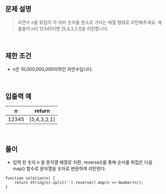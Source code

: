 ## 문제 설명

> 자연수 n을 뒤집어 각 자리 숫자를 원소로 가지는 배열 형태로 리턴해주세요. 예를들어 n이 12345이면 [5,4,3,2,1]을 리턴합니다.

<br>

## 제한 조건

- n은 10,000,000,000이하인 자연수입니다.

<br>

## 입출력 예

|n	|return|
|:-:|:-----:|
|12345	|[5,4,3,2,1]|

<br>

## 풀이

- 입력 된 숫자 n 을 문자열 배열로 치환, reverse()를 통해 순서를 뒤집은 다음 map() 함수로 문자열을 숫자로 변환하여 리턴한다.

```
function solution(n) {
    return String(n).split('').reverse().map(n => Number(n));
}
```